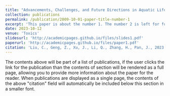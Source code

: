 ```yaml
---
title: "Advancements, Challenges, and Future Directions in Aquatic Life Criteria Research in China."
collection: publications
permalink: /publication/2009-10-01-paper-title-number-1
excerpt: 'This paper is about the number 1. The number 2 is left for future work.'
date: 2023-10-12
venue: 'Toxics'
slidesurl: 'http://academicpages.github.io/files/slides1.pdf'
paperurl: 'http://academicpages.github.io/files/paper1.pdf'
citation: 'Liu, C., Geng, Z., Xu, J., Li, Q., Zhang, H., Pan, J., 2023. Advancements, Challenges, and Future Directions in Aquatic Life Criteria Research in China. Toxics 11. 10.3390/toxics11100862.'
---
```


The contents above will be part of a list of publications, if the user clicks the link for the publication than the contents of section will be rendered as a full page, allowing you to provide more information about the paper for the reader. When publications are displayed as a single page, the contents of the above "citation" field will automatically be included below this section in a smaller font.
